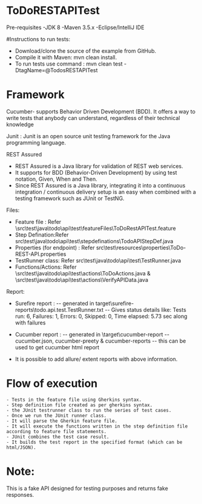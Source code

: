 # ToDoRESTAPITest

Pre-requisites
-JDK 8
-Maven 3.5.x
-Eclipse/IntelliJ IDE


#Instructions to run tests:
- Download/clone the source of the example from GitHub.
- Compile it with Maven: mvn clean install.
- To run tests use command : mvn clean test -DtagName=@TodosRESTAPITest

# Framework
Cucumber- supports Behavior Driven Development (BDD). It offers a way to write tests that anybody can understand, regardless of their technical knowledge

Junit : Junit is an open source unit testing framework for the Java programming language.

REST Assured
- REST Assured is a Java library for validation of REST web services.
- It supports for BDD (Behavior-Driven Development) by using test notation, Given, When and Then.
- Since REST Assured is a Java library, integrating it into a continuous integration / continuous delivery setup is an easy when combined with a testing framework such as JUnit or TestNG.
 
 
 Files:
 
 - Feature file : Refer \src\test\java\todo\api\test\featureFiles\ToDoRestAPITest.feature
 - Step Defination:Refer src\test\java\todo\api\test\stepdefinations\TodoAPIStepDef.java
 - Properties (for endpoint) : Refer src\test\resources\properties\ToDo-REST-API.properties
 - TestRunner class: Refer src\test\java\todo\api\test\TestRunner.java
 - Functions/Actions: Refer \src\test\java\todo\api\test\actions\ToDoActions.java 
                    & \src\test\java\todo\api\test\actions\VerifyAPIData.java
              
 Report:
 
- Surefire report : 
    -- generated in target\surefire-reports\todo.api.test.TestRunner.txt
    -- Gives status details like: Tests run: 6, Failures: 1, Errors: 0, Skipped: 0, Time elapsed: 5.73 sec along with failures
 - Cucumber report :
    -- generated in \target\cucumber-report -- cucumber.json, cucumber-preety & cucumber-reports 
    -- this can be used to get cucumber html report
  
 - It is possible to add allure/ extent reports with above information.
  
# Flow of execution
	- Tests in the feature file using Gherkins syntax. 
	- Step definition file created as per gherkins syntax. 
	- the JUnit testrunner class to run the series of test cases.
	- Once we run the JUnit runner class. 
    - It will parse the Gherkin feature file.
    - It will execute the functions written in the step definition file according to feature file statements. 
    - JUnit combines the test case result.
    - It builds the test report in the specified format (which can be html/JSON).


# Note: 
This is a fake API designed for testing purposes and returns fake responses. 




